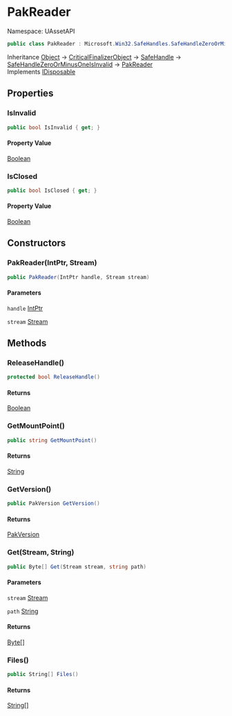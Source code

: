 # PakReader

Namespace: UAssetAPI

```csharp
public class PakReader : Microsoft.Win32.SafeHandles.SafeHandleZeroOrMinusOneIsInvalid, System.IDisposable
```

Inheritance [Object](https://docs.microsoft.com/en-us/dotnet/api/system.object) → [CriticalFinalizerObject](https://docs.microsoft.com/en-us/dotnet/api/system.runtime.constrainedexecution.criticalfinalizerobject) → [SafeHandle](https://docs.microsoft.com/en-us/dotnet/api/system.runtime.interopservices.safehandle) → [SafeHandleZeroOrMinusOneIsInvalid](https://docs.microsoft.com/en-us/dotnet/api/microsoft.win32.safehandles.safehandlezeroorminusoneisinvalid) → [PakReader](./uassetapi.pakreader.md)<br>
Implements [IDisposable](https://docs.microsoft.com/en-us/dotnet/api/system.idisposable)

## Properties

### **IsInvalid**

```csharp
public bool IsInvalid { get; }
```

#### Property Value

[Boolean](https://docs.microsoft.com/en-us/dotnet/api/system.boolean)<br>

### **IsClosed**

```csharp
public bool IsClosed { get; }
```

#### Property Value

[Boolean](https://docs.microsoft.com/en-us/dotnet/api/system.boolean)<br>

## Constructors

### **PakReader(IntPtr, Stream)**

```csharp
public PakReader(IntPtr handle, Stream stream)
```

#### Parameters

`handle` [IntPtr](https://docs.microsoft.com/en-us/dotnet/api/system.intptr)<br>

`stream` [Stream](https://docs.microsoft.com/en-us/dotnet/api/system.io.stream)<br>

## Methods

### **ReleaseHandle()**

```csharp
protected bool ReleaseHandle()
```

#### Returns

[Boolean](https://docs.microsoft.com/en-us/dotnet/api/system.boolean)<br>

### **GetMountPoint()**

```csharp
public string GetMountPoint()
```

#### Returns

[String](https://docs.microsoft.com/en-us/dotnet/api/system.string)<br>

### **GetVersion()**

```csharp
public PakVersion GetVersion()
```

#### Returns

[PakVersion](./uassetapi.pakversion.md)<br>

### **Get(Stream, String)**

```csharp
public Byte[] Get(Stream stream, string path)
```

#### Parameters

`stream` [Stream](https://docs.microsoft.com/en-us/dotnet/api/system.io.stream)<br>

`path` [String](https://docs.microsoft.com/en-us/dotnet/api/system.string)<br>

#### Returns

[Byte[]](https://docs.microsoft.com/en-us/dotnet/api/system.byte)<br>

### **Files()**

```csharp
public String[] Files()
```

#### Returns

[String[]](https://docs.microsoft.com/en-us/dotnet/api/system.string)<br>
